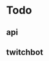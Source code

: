 # Todo

<!-- NOTHING ABOVE THIS -->

## api

## twitchbot

<!-- NOTES -->

<!-- Testing for Tweet button to share blog posts. -->
<!--
<a
href="http://twitter.com/intent/tweet?text=%5BChangelog%5D%20ijtdev%2Fapi%0A%0A%09v1.045%2017%2F01%2F2024%0A%0ACheck%20it%20out%20here%20-%20{{currPage}}"
target='_blank'
class='md-button md-button--primary'>Share :fontawesome-brands-twitter:</a>
-->

<!-- Testing for Tweet button to share blog posts. -->
<!-- [Test Button]({{ currPage }}){ .md-button .md-button--primary } -->

<!-- Testing for /twitchbot/commands table. -->
<!--
| command | channel | permission |                 usage                 |
| :------ | :-----: | :--------: | :-----------------------------------: |
| !x      |   \*    |     \*     | <ul><li>test1</li><li>test2</li></ul> |
 -->
